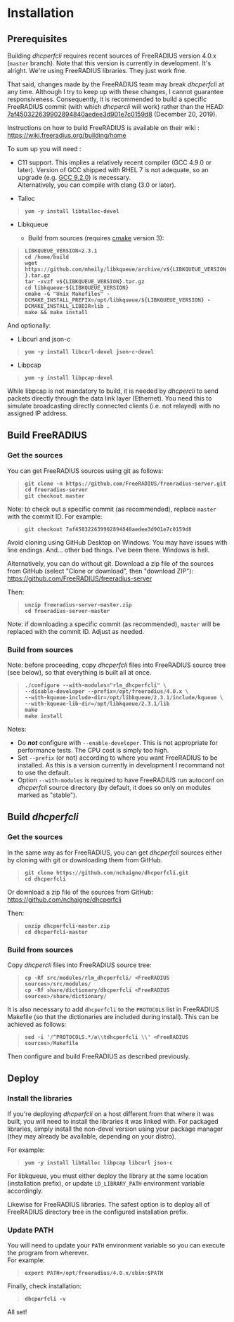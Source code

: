 
# Installation

## Prerequisites

Building *dhcperfcli* requires recent sources of FreeRADIUS version 4.0.x (`master` branch). Note that this version is currently in development. It's alright. We're using FreeRADIUS libraries. They just work fine.

That said, changes made by the FreeRADIUS team may break *dhcperfcli* at any time. Although I try to keep up with these changes, I cannot guarantee responsiveness. Consequently, it is recommended to build a specific FreeRADIUS commit (with which *dhcpercli* will work) rather than the HEAD: [7af450322639902894840aedee3d901e7c0159d8](https://github.com/FreeRADIUS/freeradius-server/tree/7af450322639902894840aedee3d901e7c0159d8) (December 20, 2019).

Instructions on how to build FreeRADIUS is available on their wiki :
https://wiki.freeradius.org/building/home

To sum up you will need :

- C11 support. This implies a relatively recent compiler (GCC 4.9.0 or later). Version of GCC shipped with RHEL 7 is not adequate, so an upgrade (e.g. [GCC 9.2.0](https://gist.github.com/nchaigne/ad06bc867f911a3c0d32939f1e930a11)) is necessary.<br>Alternatively, you can compile with clang (3.0 or later).

- Talloc

>__`yum -y install libtalloc-devel`__

- Libkqueue

  - Build from sources (requires [cmake](https://cmake.org/download/) version 3):

>__`LIBKQUEUE_VERSION=2.3.1`__<br>
>__`cd /home/build`__<br>
>__`wget https://github.com/mheily/libkqueue/archive/v${LIBKQUEUE_VERSION}.tar.gz`__<br>
>__`tar -xvzf v${LIBKQUEUE_VERSION}.tar.gz`__<br>
>__`cd libkqueue-${LIBKQUEUE_VERSION}`__<br>
>__`cmake -G "Unix Makefiles" -DCMAKE_INSTALL_PREFIX=/opt/libkqueue/${LIBKQUEUE_VERSION} -DCMAKE_INSTALL_LIBDIR=lib .`__<br>
>__`make && make install`__<br>


And optionally:

- Libcurl and json-c

>__`yum -y install libcurl-devel json-c-devel`__


- Libpcap

>__`yum -y install libpcap-devel`__

While libpcap is not mandatory to build, it is needed by *dhcpercli* to send packets directly through the data link layer (Ethernet). You need this to simulate broadcasting directly connected clients (i.e. not relayed) with no assigned IP address.


## Build FreeRADIUS

### Get the sources

You can get FreeRADIUS sources using git as follows:
>__`git clone -n https://github.com/FreeRADIUS/freeradius-server.git`__<br>
>__`cd freeradius-server`__<br>
>__`git checkout master`__

Note: to check out a specific commit (as recommended), replace `master` with the commit ID. For example:

>__`git checkout 7af450322639902894840aedee3d901e7c0159d8`__

Avoid cloning using GitHub Desktop on Windows. You may have issues with line endings. And... other bad things. I've been there. Windows is hell.

Alternatively, you can do without git. Download a zip file of the sources from GitHub (select "Clone or download", then "download ZIP"):
https://github.com/FreeRADIUS/freeradius-server

Then:
>__`unzip freeradius-server-master.zip`__<br>
>__`cd freeradius-server-master`__

Note: if downloading a specific commit (as recommended), `master` will be replaced with the commit ID. Adjust as needed.

### Build from sources

Note: before proceeding, copy *dhcperfcli* files into FreeRADIUS source tree (see below), so that everything is built all at once.

>__`./configure --with-modules="rlm_dhcperfcli" \`__<br>
>__`--disable-developer --prefix=/opt/freeradius/4.0.x \`__<br>
>__`--with-kqueue-include-dir=/opt/libkqueue/2.3.1/include/kqueue \`__<br>
>__`--with-kqueue-lib-dir=/opt/libkqueue/2.3.1/lib`__<br>
>__`make`__<br>
>__`make install`__<br>

Notes:
- Do __*not*__ configure with `--enable-developer`. This is not appropriate for performance tests. The CPU cost is simply too high.
- Set `--prefix` (or not) according to where you want FreeRADIUS to be installed. As this is a version currently in development I recommand not to use the default.
- Option `--with-modules` is required to have FreeRADIUS run autoconf on *dhcperfcli* source directory (by default, it does so only on modules marked as "stable").


## Build *dhcperfcli*

### Get the sources

In the same way as for FreeRADIUS, you can get *dhcperfcli* sources either by cloning with git or downloading them from GitHub.
>__`git clone https://github.com/nchaigne/dhcperfcli.git`__<br>
>__`cd dhcperfcli`__

Or download a zip file of the sources from GitHub:
https://github.com/nchaigne/dhcperfcli

Then:

>__`unzip dhcperfcli-master.zip`__<br>
>__`cd dhcperfcli-master`__

### Build from sources

Copy *dhcpercli* files into FreeRADIUS source tree:

>__`cp -Rf src/modules/rlm_dhcperfcli/ <FreeRADIUS sources>/src/modules/`__<br>
>__`cp -Rf share/dictionary/dhcperfcli <FreeRADIUS sources>/share/dictionary/`__<br>

It is also necessary to add `dhcperfcli` to the `PROTOCOLS` list in FreeRADIUS Makefile (so that the dictionaries are included during install). This can be achieved as follows:

>__`sed -i '/^PROTOCOLS.*/a\\tdhcperfcli \\' <FreeRADIUS sources>/Makefile`__<br>

Then configure and build FreeRADIUS as described previously.

## Deploy

### Install the libraries

If you're deploying *dhcperfcli* on a host different from that where it was built, you will need to install the libraries it was linked with. For packaged libraries, simply install the non-devel version using your package manager (they may already be available, depending on your distro).

For example:

>__`yum -y install libtalloc libpcap libcurl json-c`__

For libkqueue, you must either deploy the library at the same location (installation prefix), or update `LD_LIBRARY_PATH` environment variable accordingly.

Likewise for FreeRADIUS libraries. The safest option is to deploy all of FreeRADIUS directory tree in the configured installation prefix.

### Update PATH

You will need to update your `PATH` environment variable so you can execute the program from wherever.<br>
For example:
>__`export PATH=/opt/freeradius/4.0.x/sbin:$PATH`__

Finally, check installation:

>__`dhcperfcli -v`__

All set!
